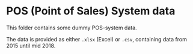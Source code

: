 # POS (Point of Sales) System data

This folder contains some dummy POS-system data.

The data is provided as either `.xlsx` (Excel) or `.csv`, containing data from 2015 until mid 2018.
